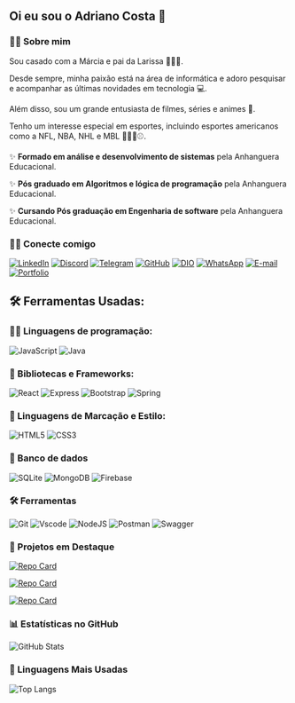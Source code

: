 ## Oi eu sou o Adriano Costa 👋

### 👨‍💻 Sobre mim
Sou casado com a Márcia e pai da Larissa 👨‍👩‍👧.

Desde sempre, minha paixão está na área de informática e adoro pesquisar e acompanhar as últimas novidades em tecnologia 💻.

Além disso, sou um grande entusiasta de filmes, séries e animes 🎥.

Tenho um interesse especial em esportes, incluindo esportes americanos como a NFL, NBA, NHL e MBL 🏈🏀🏑⚾. 

✨ **Formado em análise e desenvolvimento de sistemas** pela Anhanguera Educacional.

✨ **Pós graduado em Algoritmos e lógica de programação** pela Anhanguera Educacional.

✨ **Cursando Pós graduação em Engenharia de software** pela Anhanguera Educacional.

### 👨‍💻 Conecte comigo
[![LinkedIn](https://img.shields.io/badge/LinkedIn-0077B5?style=for-the-badge&logo=linkedin&logoColor=white)](https://www.linkedin.com/in/adriano-costa-987999119/)
[![Discord](https://img.shields.io/badge/Discord-7289DA?style=for-the-badge&logo=discord&logoColor=white)](https://discord.gg/CtYvu4YuVU)
[![Telegram](https://img.shields.io/badge/Telegram-000?style=for-the-badge&logo=telegram&logoColor=2CA5E0)](https://t.me/Adrianoadacosta)
[![GitHub](https://img.shields.io/badge/GitHub-100000?style=for-the-badge&logo=github&logoColor=white)](https://github.com/adrianoadacosta)
[![DIO](https://img.shields.io/badge/DIO-000?style=for-the-badge&logo=dio&logoColor=white)](https://www.dio.me/users/adrianoadacosta)
[![WhatsApp](https://img.shields.io/badge/WhatsApp-25D366?style=for-the-badge&logo=whatsapp&logoColor=white)](https://wa.me/5551986248474?text=Ol%C3%A1+meu+nome+%C3%A9+Adriano+e+irei+responder+a+mensagem+assim+que+poss%C3%ADvel)
[![E-mail](https://img.shields.io/badge/-Email-000?style=for-the-badge&logo=microsoft-outlook&logoColor=007BFF)](mailto:adrianoadacosta@outlook.com)
[![Portfolio](https://img.shields.io/badge/Portfolio-FF5722?style=for-the-badge&logo=todoist&logoColor=white)](https://adrianoadacosta.github.io/portfolio/)

## 🛠 Ferramentas Usadas:

### 👨‍💻 Linguagens de programação:
![JavaScript](https://img.shields.io/badge/JavaScript-F7DF1E?style=for-the-badge&logo=javascript&logoColor=black)
![Java](https://img.shields.io/badge/java-%23ED8B00.svg?style=for-the-badge&logo=openjdk&logoColor=white)

### 🏢 Bibliotecas e Frameworks:
![React](https://img.shields.io/badge/React-20232A?style=for-the-badge&logo=react&logoColor=61DAFB)
![Express](https://img.shields.io/badge/express.js-%23404d59.svg?style=for-the-badge&logo=express&logoColor=%2361DAFB)
![Bootstrap](https://img.shields.io/badge/-boostrap-0D1117?style=for-the-badge&logo=bootstrap&labelColor=0D1117)
![Spring](https://img.shields.io/badge/spring-%236DB33F.svg?style=for-the-badge&logo=spring&logoColor=white)

### 📝 Linguagens de Marcação e Estilo:
![HTML5](https://img.shields.io/badge/HTML5-E34F26?style=for-the-badge&logo=html5&logoColor=white)
![CSS3](https://img.shields.io/badge/CSS3-1572B6?style=for-the-badge&logo=css3&logoColor=white)

### 🏦 Banco de dados
![SQLite](https://img.shields.io/badge/SQLite-000?style=for-the-badge&logo=sqlite&logoColor=07405E)
![MongoDB](https://img.shields.io/badge/MongoDB-%234ea94b.svg?style=for-the-badge&logo=mongodb&logoColor=white)
![Firebase](https://img.shields.io/badge/MySQL-000?style=for-the-badge&logo=firebase&logoColor=ffca28)

### 🛠 Ferramentas
![Git](https://img.shields.io/badge/GIT-E44C30?style=for-the-badge&logo=git&logoColor=white)
![Vscode](https://img.shields.io/badge/Vscode-007ACC?style=for-the-badge&logo=visual-studio-code&logoColor=white)
![NodeJS](https://img.shields.io/badge/node.js-6DA55F?style=for-the-badge&logo=node.js&logoColor=white)
![Postman](https://img.shields.io/badge/Postman-FF6C37.svg?style=for-the-badge&logo=Postman&logoColor=white)
![Swagger](https://img.shields.io/badge/Swagger-85EA2D.svg?style=for-the-badge&logo=Swagger&logoColor=white)

### 📌 Projetos em Destaque
[![Repo Card](https://github-readme-stats.vercel.app/api/pin/?username=adrianoadacosta&repo=CineSync&bg_color=000&border_color=30A3DC&show_icons=true&icon_color=30A3DC&title_color=E94D5F&text_color=FFF)](https://github.com/adrianoadacosta/CineSync)

[![Repo Card](https://github-readme-stats.vercel.app/api/pin/?username=adrianoadacosta&repo=miniBlog&bg_color=000&border_color=30A3DC&show_icons=true&icon_color=30A3DC&title_color=E94D5F&text_color=FFF)](https://github.com/adrianoadacosta/miniBlog)

[![Repo Card](https://github-readme-stats.vercel.app/api/pin/?username=adrianoadacosta&repo=Job_finder&bg_color=000&border_color=30A3DC&show_icons=true&icon_color=30A3DC&title_color=E94D5F&text_color=FFF)](https://github.com/adrianoadacosta/Job_finder)


### 📊 Estatísticas no GitHub

![GitHub Stats](https://github-readme-stats.vercel.app/api?username=adrianoadacosta&theme=transparent&bg_color=000&border_color=30A3DC&show_icons=true&icon_color=30A3DC&title_color=E94D5F&text_color=FFF)

### 🚀 Linguagens Mais Usadas

![Top Langs](https://github-readme-stats.vercel.app/api/top-langs/?username=adrianoadacosta&layout=compact)
